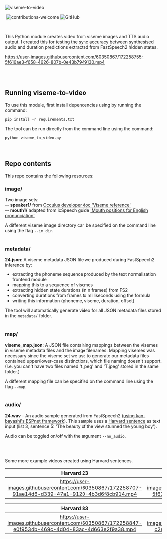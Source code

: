 ![viseme-to-video](https://user-images.githubusercontent.com/60350867/171479529-1d754e88-0934-45cd-a9ce-796e7aaa6534.png) <br />



[![<aflorithmic>](https://circleci.com/gh/aflorithmic/viseme-to-video.svg?style=svg)](https://app.circleci.com/pipelines/github/aflorithmic/viseme-to-video?branch=main&filter=all) ![contributions-welcome](https://img.shields.io/badge/contributions-welcome-ff69b4) ![GitHub](https://img.shields.io/github/license/aflorithmic/viseme-to-video)

<br />

This Python module creates video from viseme images and TTS audio output. I created this for testing the sync accuracy between synthesised audio and duration predictions extracted from FastSpeech2 hidden states. <br />

https://user-images.githubusercontent.com/60350867/172258755-5f616ae3-f658-4626-807b-0e43b7949130.mp4 





<br /><br />


## Running viseme-to-video
  

To use this module, first install dependencies using by running the command: <br />

`pip install -r requirements.txt` <br />

  
The tool can be run directly from the command line using the command: <br />

`python viseme_to_video.py` <br /><br /> <br />
  
## Repo contents

This repo contains the following resources:  <br />


### **image/** <br />
Two image sets: <br />
-- **speaker1/** from [Occulus developer doc 'Viseme reference'](https://developer.oculus.com/documentation/unity/audio-ovrlipsync-viseme-reference/ ) <br />
-- **mouth1/** adapted from icSpeech guide ['Mouth positions for English pronunciation'](https://icspeech.com/mouth-positions.html)

A different viseme image directory can be specified on the command line using the flag `--im_dir`. <br /><br />

### **metadata/** <br />
**24.json**: A viseme metadata JSON file we produced during FastSpeech2 inference by: <br />

- extracting the phoneme sequence produced by the text normalisation frontend module
- mapping this to a sequence of visemes
- extracting hidden state durations (in n frames) from FS2
- converting durations from frames to milliseconds using the formula
- writing this information (phoneme, viseme, duration, offset)

The tool will automatically generate video for all JSON metadata files stored in the `metadata/` folder. <br /><br />


### **map/** <br />
**viseme_map.json**: A JSON file containing mappings between the visemes in viseme metadata files and the image filenames. Mapping visemes was necessary since the viseme set we use to generate our metadata files contained upper/lower-case distinctions, which file naming doesn't support. (I.e. you can't have two files named 't.jpeg' and 'T.jpeg' stored in the same folder.) <br />

A different mapping file can be specified on the command line using the flag `--map`. <br /><br />


###  **audio/** <br />
**24.wav** -  An audio sample generated from FastSpeech2 ([using kan-bayashi's ESPnet framework](https://github.com/espnet/espnet)). This sample uses a [Harvard sentence](https://harvardsentences.com/) as text input (list 3, sentence 5: 'The beauty of the view stunned the young boy'). <br />

Audio can be toggled on/off with the argument `--no_audio`.
  
 
  <br /><br />
  
  
Some more example videos created using Harvard sentences.
  
 Harvard 23            |  Harvard  55 
:-------------------------:|:-------------------------:
https://user-images.githubusercontent.com/60350867/172258707-91ae14d6-d339-47a1-9120-4b3d6f8cb914.mp4 | https://user-images.githubusercontent.com/60350867/172258755-5f616ae3-f658-4626-807b-0e43b7949130.mp4 
  
 Harvard 83 |  Harvard 92  
:-------------------------:|:-------------------------:
https://user-images.githubusercontent.com/60350867/172258847-e0f9534b-469c-4d04-83ad-4d663e2f9a38.mp4 |  https://user-images.githubusercontent.com/60350867/172258887-c2ebd30f-edcf-47c6-9668-e87e1e12ccfa.mp4
